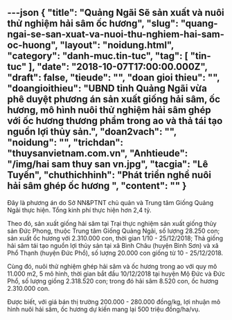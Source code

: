 ---json
{
    "title": "Quảng Ngãi Sẽ sản xuất và nuôi thử nghiệm hải sâm ốc hương",
    "slug": "quang-ngai-se-san-xuat-va-nuoi-thu-nghiem-hai-sam-oc-huong",
    "layout": "noidung.html",
    "category": "danh-muc.tin-tuc",
    "tag": [
        "tin-tuc"
    ],
    "date": "2018-10-07T17:00:00.000Z",
    "draft": false,
    "tieude": "",
    "doan gioi thieu": "",
    "doangioithieu": "UBND tỉnh Quảng Ngãi vừa phê duyệt phương án sản xuất giống hải sâm, ốc hương, mô hình nuôi thử nghiệm hải sâm ghép với ốc hương thương phẩm trong ao và thả tái tạo nguồn lợi thủy sản.",
    "doan2vach": "",
    "noidung": "",
    "trichdan": "thuysanvietnam.com.vn",
    "Anhtieude": "/img/hai sam thuy san vn.jpg",
    "tacgia": "Lê Tuyến",
    "chuthichhinh": "Phát triển nghề nuôi hải sâm ghép ốc hương ",
    "__content__": ""
}
---
<p>Đ&acirc;y l&agrave; phương &aacute;n do Sở NN&amp;PTNT chủ quản v&agrave; Trung t&acirc;m Giống Quảng Ng&atilde;i thực hiện. Tổng kinh ph&iacute; thực hiện hơn 2,4 tỷ.</p>

<p>Theo đ&oacute;, sản xuất giống hải s&acirc;m tại Trại thực nghiệm sản xuất giống thủy sản Đức Phong, thuộc Trung t&acirc;m Giống Quảng Ng&atilde;i, số lượng 28.250 con; sản xuất ốc hương với 2.310.000 con, thời gian 1/10 - 25/12/2018; Thả giống hải s&acirc;m t&aacute;i tạo nguồn lợi thủy sản tại x&atilde; B&igrave;nh Ch&acirc;u (huyện B&igrave;nh Sơn) v&agrave; x&atilde; Phổ Thạnh (huyện Đức Phổ), số lượng 20.000 con giống từ 10 - 25/12/2018.</p>

<p>C&ugrave;ng đ&oacute;, nu&ocirc;i thử nghiệm gh&eacute;p hải s&acirc;m v&agrave; ốc hương trong ao với quy m&ocirc; 11.000 m2, 5 m&ocirc; h&igrave;nh, thời gian bắt đầu 10/12/2018 tại huyện Mộ Đức v&agrave; Đức Phổ, số lượng giống 2.318.520 con; trong đ&oacute; hải s&acirc;m 8.520 con, ốc hương 2.310.000 con.</p>

<p>Được biết, với gi&aacute; b&aacute;n thị trường 200.000 - 280.000 đồng/kg, lợi nhuận m&ocirc; h&igrave;nh nu&ocirc;i hải s&acirc;m, ốc hương dự kiến mang lại 500 triệu đồng/ha/vụ.</p>
